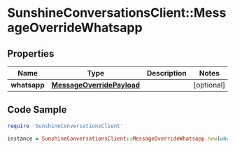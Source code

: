 # SunshineConversationsClient::MessageOverrideWhatsapp

## Properties

Name | Type | Description | Notes
------------ | ------------- | ------------- | -------------
**whatsapp** | [**MessageOverridePayload**](MessageOverridePayload.md) |  | [optional] 

## Code Sample

```ruby
require 'SunshineConversationsClient'

instance = SunshineConversationsClient::MessageOverrideWhatsapp.new(whatsapp: null)
```


